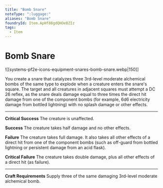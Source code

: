 ```yaml
---
title: "Bomb Snare"
noteType: ":luggage:"
aliases: "Bomb Snare"
foundryId: Item.ApHf88gdQHOeBZIz
tags:
  - Item
---
```


# Bomb Snare
![[systems-pf2e-icons-equipment-snares-bomb-snare.webp|150]]

You create a snare that catalyzes three 3rd-level moderate alchemical bombs of the same type to explode when a creature enters the snare's square. The target and all creatures in adjacent squares must attempt a DC 26 reflex, as the snare deals damage equal to three times the direct hit damage from one of the component bombs (for example, 6d6 electricity damage from bottled lightning) with no splash damage or other effects.

* * *

**Critical Success** The creature is unaffected.

**Success** The creature takes half damage and no other effects.

**Failure** The creature takes full damage. It also takes all other effects of a direct hit from one of the component bombs (such as off-guard from bottled lightning or persistent damage from an acid flask).

**Critical Failure** The creature takes double damage, plus all other effects of a direct hit (as failure).

* * *

**Craft Requirements** Supply three of the same damaging 3rd-level moderate alchemical bomb.
